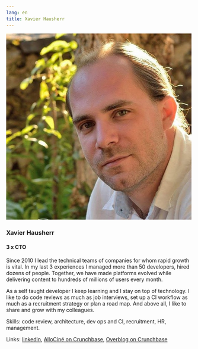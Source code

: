 ```yaml
---
lang: en
title: Xavier Hausherr
---
```


![Xavier Hausherr](assets/xavier.jpg)

### Xavier Hausherr
#### 3 x CTO

Since 2010 I lead the technical teams of companies for whom rapid growth is vital. In my last 3 experiences I managed more than 50 developers, hired dozens of people. Together, we have made platforms evolved while delivering content to hundreds of millions of users every month.

As a self taught developer I keep learning and I stay on top of technology. I like to do code reviews as much as job interviews, set up a CI workflow as much as a recruitment strategy or plan a road map. And above all, I like to share and grow with my colleagues.

Skills: code review, architecture, dev ops and CI, recruitment, HR, management.

Links: [linkedin](https://www.linkedin.com/in/xavier-hausherr-74977932/), [AlloCiné on Crunchbase](https://www.crunchbase.com/organization/allocine), [Overblog on Crunchbase](https://www.crunchbase.com/organization/overblog)

